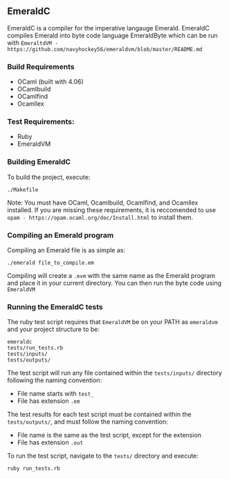 ## EmeraldC
EmeraldC is a compiler for the imperative langauge Emerald. EmeraldC compiles Emerald into byte code language EmeraldByte which can be run with `EmeraltdVM - https://github.com/navyhockey56/emeraldvm/blob/master/README.md`

### Build Requirements
- OCaml (built with 4.06)
- OCamlbuild
- OCamlfind
- Ocamllex

### Test Requirements:
- Ruby
- EmeraldVM

### Building EmeraldC
To build the project, execute:
```
./Makefile
```
Note: You must have OCaml, Ocamlbuild, Ocamlfind, and Ocamllex installed. If you are missing these requirements, it is reccomended to use `opam - https://opam.ocaml.org/doc/Install.html` to install them.

### Compiling an Emerald program
Compiling an Emerald file is as simple as:
```
./emerald file_to_compile.em
```
Compiling will create a `.evm` with the same name as the Emerald program and place it in your current directory. You can then run the byte code using `EmeraldVM`

### Running the EmeraldC tests
The ruby test script requires that `EmeraldVM` be on your PATH as `emeraldvm` and your project structure to be:
```
emeraldc
tests/run_tests.rb
tests/inputs/
tests/outputs/
```
The test script will run any file contained within the `tests/inputs/` directory following the naming convention:
- File name starts with `test_`
- File has extension `.em`

The test results for each test script must be contained within the `tests/outputs/`, and must follow the naming convention:
- File name is the same as the test script, except for the extension
- File has extension `.out`

To run the test script, navigate to the `tests/` directory and execute:
```
ruby run_tests.rb
```